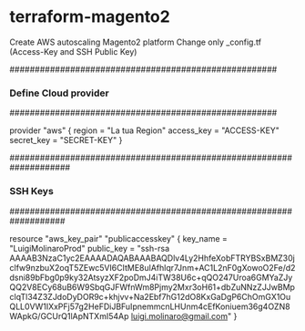 # terraform-magento2

Create AWS autoscaling Magento2 platform
Change only _config.tf (Access-Key and SSH Public Key)

#####################################################
### Define Cloud provider
#####################################################

provider "aws" {
  region     = "La tua Region"
  access_key = "ACCESS-KEY"
  secret_key = "SECRET-KEY"
}

####################################################################
### SSH Keys
###################################################################

resource "aws_key_pair" "publicaccesskey" {
  key_name = "LuigiMolinaroProd"
  public_key   = "ssh-rsa AAAAB3NzaC1yc2EAAAADAQABAAABAQDlv4Ly2HhfeXobFTRYBSxBMZ30jclfw9nzbuX2oqT5ZEwc5VI6CItME8ulAfhlqr7Jnm+AC1L2nF0gXowoO2Fe/d2dsni89bFbg0p9ky32AtsyzXF2poDmJ4iTW38U6c+qQO247Uroa6GMYaZJyQQ2V8ECy68uB6W9SbqGJFWfnWm8Pjmy2Mxr3oH61+dbZuNNzZJJwBMpclqTl34Z3ZJdoDyDOR9c+khjvv+Na2Ebf7hG12dO8KxGaDgP6ChOmGX1OuQLL0VW1IXxPFj57g2HeFDiJBFuIpnemmcnLHUnm4cEfKoniuem36g4OZN8WApkG/GCUrQ1lApNTXmI54Ap luigi.molinaro@gmail.com"
}
